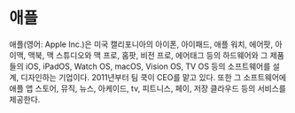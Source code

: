 # 애플

애플(영어: Apple Inc.)은 미국 캘리포니아의 아이폰, 아이패드, 애플 워치, 에어팟, 아이맥, 맥북, 맥 스튜디오와 맥 프로, 홈팟, 비전 프로, 에어태그 등의 하드웨어와 그 제품들의 iOS, iPadOS, Watch OS, macOS, Vision OS, TV OS 등의 소프트웨어를 설계, 디자인하는 기업이다. 2011년부터 팀 쿡이 CEO를 맡고 있다. 또한 그 소프트웨어에 애플 앱 스토어, 뮤직, 뉴스, 아케이드, tv, 피트니스, 페이, 저장 클라우드 등의 서비스를 제공한다.